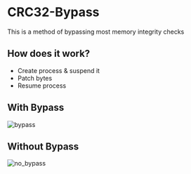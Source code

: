# CRC32-Bypass
This is a method of bypassing most memory integrity checks

## How does it work?
- Create process & suspend it
- Patch bytes
- Resume process
## With Bypass
![bypass](https://user-images.githubusercontent.com/102999825/203452915-567cee8f-90db-4cd9-848b-f01bd5cf3011.png)
## Without Bypass
![no_bypass](https://user-images.githubusercontent.com/102999825/203452904-7649c0ee-b737-433e-b397-f0c2e48c4762.png)
